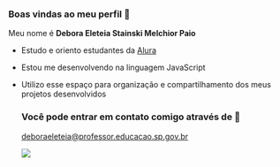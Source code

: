 ### Boas vindas ao meu perfil 🌻

Meu nome é **Debora Eleteia Stainski Melchior Paio**

- Estudo e oriento estudantes da [Alura](https://www.alura.com.br)
- Estou me desenvolvendo na linguagem JavaScript
- Utilizo esse espaço para organização e compartilhamento dos meus projetos desenvolvidos

  ### Você pode entrar em contato comigo através de 📧
  deboraeleteia@professor.educacao.sp.gov.br


  ![](https://media.tenor.com/Ex1pkci_-v8AAAAj/white-cute-cat-hearts.gif)
